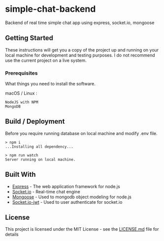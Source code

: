 # simple-chat-backend

Backend of real time simple chat app using express, socket.io, mongoose

## Getting Started

These instructions will get you a copy of the project up and running on your local machine for development and testing purposes. I do not recommend use the current project on a live system.

### Prerequisites

What things you need to install the software.

macOS / Linux :
```
NodeJS with NPM
MongoDB
```

## Build / Deployment
Before you require running database on local machine and modify .env file.
```
> npm i
...Installing all dependency...

> npm run watch
Server running on local machine.
```

## Built With

* [Express](https://expressjs.com/) - The web application framework for node.js
* [Socket.io](https://socket.io/) - Real-time chat engine
* [Mongoose](https://mongoosejs.com/) - Used to mongodb object modeling for node.js
* [Socket.io-jwt](https://github.com/auth0-community/auth0-socketio-jwt) - Used to user authenticate for socket.io

## License

This project is licensed under the MIT License - see the [LICENSE.md](LICENSE.md) file for details
